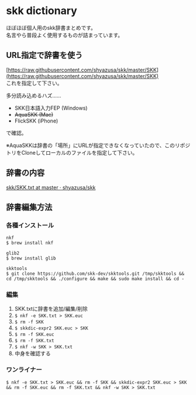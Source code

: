# skk dictionary

ほぼほぼ個人用のskk辞書まとめです。  
名言やら普段よく使用するものが詰まっています。

## URL指定で辞書を使う

[https://raw.githubusercontent.com/shyazusa/skk/master/SKK](https://raw.githubusercontent.com/shyazusa/skk/master/SKK)  
これを指定して下さい。

多分読み込めるハズ……  

- SKK日本語入力FEP (Windows)
- ~~AquaSKK (Mac)~~
- FlickSKK (iPhone)

で確認。

※AquaSKKは辞書の「場所」にURLが指定できなくなっていたので、このリポジトリをCloneしてローカルのファイルを指定して下さい。

## 辞書の内容

[skk/SKK.txt at master · shyazusa/skk](https://github.com/shyazusa/skk/blob/master/SKK.txt)

## 辞書編集方法

### 各種インストール

```
nkf
$ brew install nkf

glib2
$ brew install glib

skktools
$ git clone https://github.com/skk-dev/skktools.git /tmp/skktools && cd /tmp/skktools && ./configure && make && sudo make install && cd -
```

### 編集

1. SKK.txtに辞書を追加/編集/削除
1. `$ nkf -e SKK.txt > SKK.euc`
1. `$ rm -f SKK`
1. `$ skkdic-expr2 SKK.euc > SKK`
1. `$ rm -f SKK.euc`
1. `$ rm -f SKK.txt`
1. `$ nkf -w SKK > SKK.txt`
1. 中身を確認する

### ワンライナー

```
$ nkf -e SKK.txt > SKK.euc && rm -f SKK && skkdic-expr2 SKK.euc > SKK && rm -f SKK.euc && rm -f SKK.txt && nkf -w SKK > SKK.txt
```
